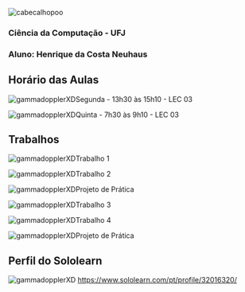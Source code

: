 ![cabecalhopoo](https://github.com/HenriqueNeuhaus/POO/assets/126741336/518419f9-4cab-4012-b74c-db4f79172a4b)

### Ciência da Computação - UFJ
### Aluno: Henrique da Costa Neuhaus

## Horário das Aulas

![gammadopplerXD](https://github.com/HenriqueNeuhaus/POO/assets/126741336/5951395b-9266-4266-b26b-353712a69a0a)Segunda - 13h30 às 15h10 - LEC 03

![gammadopplerXD](https://github.com/HenriqueNeuhaus/POO/assets/126741336/5951395b-9266-4266-b26b-353712a69a0a)Quinta - 7h30 às 9h10 - LEC 03

## Trabalhos


![gammadopplerXD](https://github.com/HenriqueNeuhaus/POO/assets/126741336/5951395b-9266-4266-b26b-353712a69a0a)Trabalho 1 

![gammadopplerXD](https://github.com/HenriqueNeuhaus/POO/assets/126741336/5951395b-9266-4266-b26b-353712a69a0a)Trabalho 2 

![gammadopplerXD](https://github.com/HenriqueNeuhaus/POO/assets/126741336/5951395b-9266-4266-b26b-353712a69a0a)Projeto de Prática

![gammadopplerXD](https://github.com/HenriqueNeuhaus/POO/assets/126741336/5951395b-9266-4266-b26b-353712a69a0a)Trabalho 3

![gammadopplerXD](https://github.com/HenriqueNeuhaus/POO/assets/126741336/5951395b-9266-4266-b26b-353712a69a0a)Trabalho 4

![gammadopplerXD](https://github.com/HenriqueNeuhaus/POO/assets/126741336/5951395b-9266-4266-b26b-353712a69a0a)Projeto de Prática



## Perfil do Sololearn

![gammadopplerXD](https://github.com/HenriqueNeuhaus/POO/assets/126741336/5951395b-9266-4266-b26b-353712a69a0a) https://www.sololearn.com/pt/profile/32016320/

